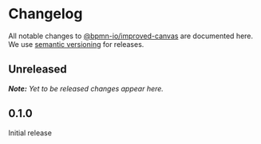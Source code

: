 # Changelog

All notable changes to [@bpmn-io/improved-canvas](https://github.com/bpmn-io/improved-canvas) are documented here. We use [semantic versioning](http://semver.org/) for releases.

## Unreleased

___Note:__ Yet to be released changes appear here._

## 0.1.0

Initial release